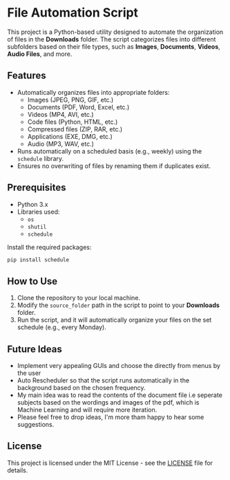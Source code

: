 # File Automation Script

This project is a Python-based utility designed to automate the organization of files in the **Downloads** folder. The script categorizes files into different subfolders based on their file types, such as **Images**, **Documents**, **Videos**, **Audio Files**, and more.

## Features

- Automatically organizes files into appropriate folders:
  - Images (JPEG, PNG, GIF, etc.)
  - Documents (PDF, Word, Excel, etc.)
  - Videos (MP4, AVI, etc.)
  - Code files (Python, HTML, etc.)
  - Compressed files (ZIP, RAR, etc.)
  - Applications (EXE, DMG, etc.)
  - Audio (MP3, WAV, etc.)
- Runs automatically on a scheduled basis (e.g., weekly) using the `schedule` library.
- Ensures no overwriting of files by renaming them if duplicates exist.

## Prerequisites

- Python 3.x
- Libraries used:
  - `os`
  - `shutil`
  - `schedule`

Install the required packages:
```bash
pip install schedule
```

## How to Use

1. Clone the repository to your local machine.
2. Modify the `source_folder` path in the script to point to your **Downloads** folder.
3. Run the script, and it will automatically organize your files on the set schedule (e.g., every Monday).

## Future Ideas
- Implement very appealing GUIs and choose the directly from menus by the user
- Auto Rescheduler so that the script runs automatically in the background based on the chosen frequency.
- My main idea was to read the contents of the document file i.e seperate subjects based on the wordings and images of the pdf, which is Machine Learning and will require more iteration.
- Please feel free to drop ideas, I'm more tham happy to hear some suggestions.

## License

This project is licensed under the MIT License - see the [LICENSE](LICENSE) file for details.

